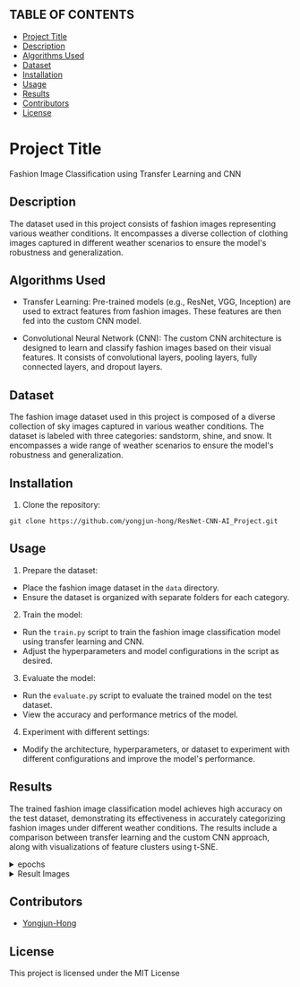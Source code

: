 ## TABLE OF CONTENTS

* [Project Title](#ProjectTitle)
* [Description](#Description)
* [Algorithms Used](#AlgorithmsUsed)
* [Dataset](#Dataset)
* [Installation](#installation)
* [Usage](#Usage)
* [Results](#results)
* [Contributors](#contributors)
* [License](#license)

# Project Title

Fashion Image Classification using Transfer Learning and CNN

## Description

The dataset used in this project consists of fashion images representing various weather conditions. It encompasses a diverse collection of clothing images captured in different weather scenarios to ensure the model's robustness and generalization.

## Algorithms Used

- Transfer Learning: Pre-trained models (e.g., ResNet, VGG, Inception) are used to extract features from fashion images. These features are then fed into the custom CNN model.

- Convolutional Neural Network (CNN): The custom CNN architecture is designed to learn and classify fashion images based on their visual features. It consists of convolutional layers, pooling layers, fully connected layers, and dropout layers.

## Dataset

The fashion image dataset used in this project is composed of a diverse collection of sky images captured in various weather conditions. The dataset is labeled with three categories: sandstorm, shine, and snow. It encompasses a wide range of weather scenarios to ensure the model's robustness and generalization.

## Installation

1. Clone the repository:
```
git clone https://github.com/yongjun-hong/ResNet-CNN-AI_Project.git
```

## Usage

1. Prepare the dataset:
- Place the fashion image dataset in the `data` directory.
- Ensure the dataset is organized with separate folders for each category.

2. Train the model:
- Run the `train.py` script to train the fashion image classification model using transfer learning and CNN.
- Adjust the hyperparameters and model configurations in the script as desired.

3. Evaluate the model:
- Run the `evaluate.py` script to evaluate the trained model on the test dataset.
- View the accuracy and performance metrics of the model.

4. Experiment with different settings:
- Modify the architecture, hyperparameters, or dataset to experiment with different configurations and improve the model's performance.

## Results

The trained fashion image classification model achieves high accuracy on the test dataset, demonstrating its effectiveness in accurately categorizing fashion images under different weather conditions. The results include a comparison between transfer learning and the custom CNN approach, along with visualizations of feature clusters using t-SNE.

<details>
    <summary> epochs </summary>

```
Epoch 0/14
----------
Loss: 35.1723 Acc: 0.6966

Epoch 1/14
----------
Loss: 11.6631 Acc: 0.8180

Epoch 2/14
----------
Loss: 15.0258 Acc: 0.7978

Epoch 3/14
----------
Loss: 17.9296 Acc: 0.8292

Epoch 4/14
----------
Loss: 7.9915 Acc: 0.8494

Epoch 5/14
----------
Loss: 6.0286 Acc: 0.8202

Epoch 6/14
----------
Loss: 4.9641 Acc: 0.8719

Epoch 7/14
----------
Loss: 2.0133 Acc: 0.9213

Epoch 8/14
----------
Loss: 2.7915 Acc: 0.9101

Epoch 9/14
----------
Loss: 2.1360 Acc: 0.8989

Epoch 10/14
----------
Loss: 1.8703 Acc: 0.8787

Epoch 11/14
----------
Loss: 1.5321 Acc: 0.9034

Epoch 12/14
----------
Loss: 1.4601 Acc: 0.9034

Epoch 13/14
----------
Loss: 1.1378 Acc: 0.8944

Epoch 14/14
----------
Loss: 1.3390 Acc: 0.9101

Training complete in 1m 49s
Best Acc: 0.9213
```
</details>

<details>
    <summary> Result Images </summary>
  
 ![3가지 이미지](https://github.com/yongjun-hong/ResNet-CNN-AI_Project/assets/104314593/7057ca08-6063-4ff7-b917-533cc06319ec)

  ![정확도](https://github.com/yongjun-hong/ResNet-CNN-AI_Project/assets/104314593/787ef69a-d615-40a9-a999-678fdf4362e2)
  
  ![손실률](https://github.com/yongjun-hong/ResNet-CNN-AI_Project/assets/104314593/f6cbf76a-4f67-4d4a-9782-34b742fc098c)
  
</details>


## Contributors

- [Yongjun-Hong]([https://github.com/your_username](https://github.com/yongjun-hong))

## License

This project is licensed under the MIT License
